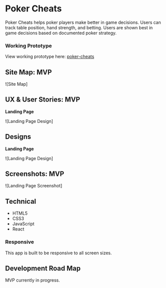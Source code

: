 # Poker Cheats

Poker Cheats helps poker players make better in game decisions. Users can track table position, hand strength, and betting. Users are shown best in game decisions based on documented poker strategy.


### Working Prototype

View working prototype here: [poker-cheats](https://jacobselbe.github.io/poker-cheats/) 


## Site Map: MVP

![Site Map]


## UX & User Stories: MVP

**Landing Page** 



![Landing Page Design]


## Designs

**Landing Page** 

![Landing Page Design]


## Screenshots: MVP

![Landing Page Screenshot]


## Technical

* HTML5
* CSS3
* JavaScript 
* React


### Responsive
This app is built to be responsive to all screen sizes.


## Development Road Map
MVP currently in progress.